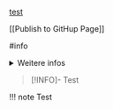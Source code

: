 [test](Link)

[[Publish to GitHup Page]]



#info

<details><summary>Weitere infos</summary>
<p>Hallo</p>
</details>

> [!INFO]-
> Test


!!! note
Test